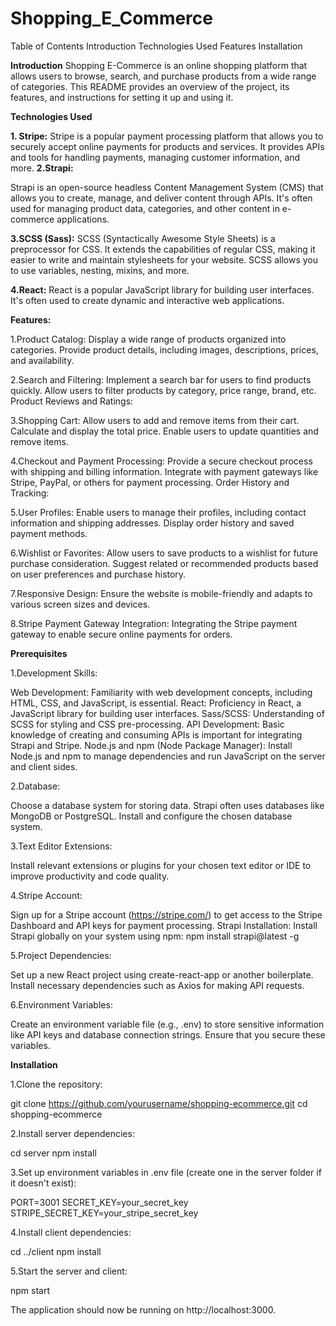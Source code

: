 # Shopping_E_Commerce

Table of Contents
Introduction
Technologies Used
Features
Installation

**Introduction**
Shopping E-Commerce is an online shopping platform that allows users to browse, search, and purchase products from a wide range of categories. This README provides an overview of the project, its features, and instructions for setting it up and using it.

**Technologies Used**

**1. Stripe:**
Stripe is a popular payment processing platform that allows you to securely accept online payments for products and services. It provides APIs and tools for handling payments, managing customer information, and more.
**2.Strapi:**

Strapi is an open-source headless Content Management System (CMS) that allows you to create, manage, and deliver content through APIs. It's often used for managing product data, categories, and other content in e-commerce applications.

**3.SCSS (Sass):**
SCSS (Syntactically Awesome Style Sheets) is a preprocessor for CSS. It extends the capabilities of regular CSS, making it easier to write and maintain stylesheets for your website. SCSS allows you to use variables, nesting, mixins, and more.

**4.React:**
React is a popular JavaScript library for building user interfaces. It's often used to create dynamic and interactive web applications.


**Features:**

1.Product Catalog:
Display a wide range of products organized into categories.
Provide product details, including images, descriptions, prices, and availability.

2.Search and Filtering:
Implement a search bar for users to find products quickly.
Allow users to filter products by category, price range, brand, etc.
Product Reviews and Ratings:

3.Shopping Cart:
Allow users to add and remove items from their cart.
Calculate and display the total price.
Enable users to update quantities and remove items.

4.Checkout and Payment Processing:
Provide a secure checkout process with shipping and billing information.
Integrate with payment gateways like Stripe, PayPal, or others for payment processing.
Order History and Tracking:

5.User Profiles:
Enable users to manage their profiles, including contact information and shipping addresses.
Display order history and saved payment methods.

6.Wishlist or Favorites:
Allow users to save products to a wishlist for future purchase consideration.
Suggest related or recommended products based on user preferences and purchase history.

7.Responsive Design:
Ensure the website is mobile-friendly and adapts to various screen sizes and devices.

8.Stripe Payment Gateway Integration:
Integrating the Stripe payment gateway to enable secure online payments for orders.


**Prerequisites**

1.Development Skills:

Web Development: Familiarity with web development concepts, including HTML, CSS, and JavaScript, is essential.
React: Proficiency in React, a JavaScript library for building user interfaces.
Sass/SCSS: Understanding of SCSS for styling and CSS pre-processing.
API Development: Basic knowledge of creating and consuming APIs is important for integrating Strapi and Stripe.
Node.js and npm (Node Package Manager):
Install Node.js and npm to manage dependencies and run JavaScript on the server and client sides.

2.Database:

Choose a database system for storing data. Strapi often uses databases like MongoDB or PostgreSQL. Install and configure the chosen database system.

3.Text Editor Extensions:

Install relevant extensions or plugins for your chosen text editor or IDE to improve productivity and code quality.

4.Stripe Account:

Sign up for a Stripe account (https://stripe.com/) to get access to the Stripe Dashboard and API keys for payment processing.
Strapi Installation:
Install Strapi globally on your system using npm: npm install strapi@latest -g

5.Project Dependencies:

Set up a new React project using create-react-app or another boilerplate. Install necessary dependencies such as Axios for making API requests.

6.Environment Variables:

Create an environment variable file (e.g., .env) to store sensitive information like API keys and database connection strings. Ensure that you secure these variables.

**Installation**

1.Clone the repository:

git clone https://github.com/yourusername/shopping-ecommerce.git
cd shopping-ecommerce

2.Install server dependencies:

cd server
npm install

3.Set up environment variables in .env file (create one in the server folder if it doesn't exist):

PORT=3001
SECRET_KEY=your_secret_key
STRIPE_SECRET_KEY=your_stripe_secret_key

4.Install client dependencies:

cd ../client
npm install

5.Start the server and client:

npm start

The application should now be running on http://localhost:3000.

